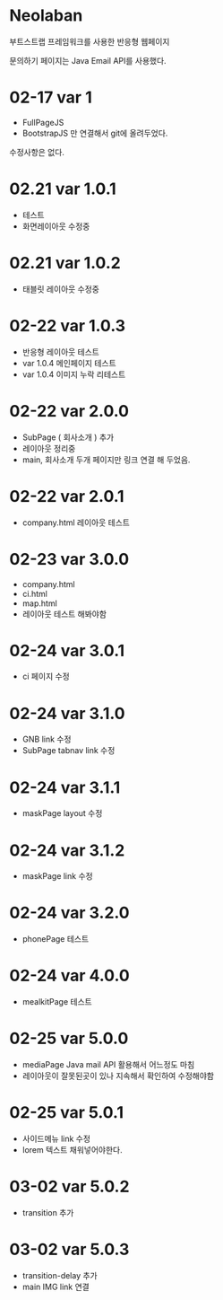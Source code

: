 # Neolaban

부트스트랩 프레임워크를 사용한 반응형 웹페이지

문의하기 페이지는
Java Email API를 사용했다.

# 02-17 var 1
  - FullPageJS
  - BootstrapJS
만 연결해서 git에 올려두었다.

수정사항은 없다.

# 02.21 var 1.0.1
 - 테스트
 - 화면레이아웃 수정중

 # 02.21 var 1.0.2
 - 태블릿 레이아웃 수정중


 # 02-22 var 1.0.3
 - 반응형 레이아웃 테스트
 - var 1.0.4 메인페이지 테스트
 - var 1.0.4 이미지 누락 리테스트

 # 02-22 var 2.0.0
 - SubPage ( 회사소개 ) 추가
 - 레이아웃 정리중
 - main, 회사소개 두개 페이지만 링크 연결 해 두었음.
 
  # 02-22 var 2.0.1
  - company.html 레이아웃 테스트
  
  # 02-23 var 3.0.0
  - company.html 
  - ci.html
  - map.html 
  - 레이아웃 테스트 해봐야함
  
  # 02-24 var 3.0.1
  - ci 페이지 수정

  # 02-24 var 3.1.0
  - GNB link 수정
  - SubPage tabnav link 수정

  # 02-24 var 3.1.1
  - maskPage layout 수정
  # 02-24 var 3.1.2
  - maskPage link 수정

  # 02-24 var 3.2.0
  - phonePage 테스트


  # 02-24 var 4.0.0
  - mealkitPage 테스트
  
  # 02-25 var 5.0.0
  - mediaPage Java mail API 활용해서 어느정도 마침
  - 레이아웃이 잘못된곳이 있나 지속해서 확인하여 수정해야함

  # 02-25 var 5.0.1
  - 사이드메뉴 link 수정
  - lorem 텍스트 채워넣어야한다.

  # 03-02 var 5.0.2
  - transition 추가

  # 03-02 var 5.0.3
  - transition-delay 추가
  - main IMG link 연결